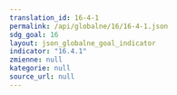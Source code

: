 ```yaml
---
translation_id: 16-4-1
permalink: /api/globalne/16/16-4-1.json
sdg_goal: 16
layout: json_globalne_goal_indicator
indicator: "16.4.1"
zmienne: null
kategorie: null
source_url: null
---
```


